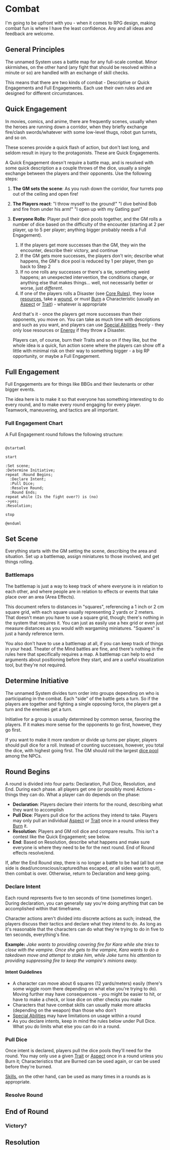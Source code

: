 # Combat

I'm going to be upfront with you - when it comes to RPG design, making combat fun is where I have the least confidence. Any and all ideas and feedback are welcome.

## General Principles

The unnamed System uses a battle map for any full-scale combat. Minor skirmishes, on the other hand (any fight that should be resolved within a minute or so) are handled with an exchange of skill checks.

This means that there are two kinds of combat - Descriptive or Quick Engagements and Full Engagements. Each use their own rules and are designed for different circumstances.

## Quick Engagement

In movies, comics, and anime, there are frequently scenes, usually when the heroes are running down a corridor, when they briefly exchange fire/clash swords/whatever with some low-level thugs, robot gun turrets, and so on. 

These scenes provide a quick flash of action, but don't last long, and seldom result in injury to the protagonists. These are Quick Engagements.

A Quick Engagement doesn't require a battle map, and is resolved with some quick description a a couple throws of the dice, usually a single exchange between the players and their opponents. Use the following steps:

1. **The GM sets the scene**: As you rush down the corridor, four turrets pop out of the ceiling and open fire!
2. **The Players react**: "I throw myself to the ground!" "I dive behind Bob and fire from under his arm!" "I open up with my Gatling gun!"
3. **Everyone Rolls**: Player pull their dice pools together, and the GM rolls a number of dice based on the difficulty of the encounter (starting at 2 per player, up to 5 per player; anything bigger probably needs a Full Engagement).
   1. If the players get more successes than the GM, they win the encounter, describe their victory, and continue
   2. If the GM gets more successes, the players don't win; describe what happens, the GM's dice pool is reduced by 1 per player, then go back to Step 2
   3. If no one rolls any successes or there's a tie, something weird happens; an unexpected intervention, the conditions change, or anything else that makes things... well, not necessarily better or worse, just *different*.
   4. If one of the players rolls a Disaster (see [Core Rules](HBCore.md)), they loose [resources](YourStuff.md), take a [wound](WoundThreshold.md), or must [Burn](Burn.md) a Characteristic (usually an [Aspect](Aspects.md) or [Trait](Traits.md)) - whatever is appropriate

   And that's it - once the players get more successes than their opponents, you move on. You can take as much time with descriptions and such as you want, and players can use [Special Abilities](SpecialAbilities.md) freely - they only lose resources or [Energy](Energy.md) if they throw a Disaster.

   Players can, of course, burn their Traits and so on if they like, but the whole idea is a quick, fun action scene where the players can show off a little with minimal risk on their way to something bigger - a big RP opportunity, or maybe a Full Engagement.

## Full Engagement

Full Engagements are for things like BBGs and their lieutenants or other bigger events.

The idea here is to make it so that everyone has something interesting to do every round, and to make every round engaging for every player. Teamwork, maneuvering, and tactics are all important.

### Full Engagement Chart

A Full Engagement round follows the following structure:

```plantuml

@startuml

start

:Set scene;
:Determine Initiative;
repeat :Round Begins;
  :Declare Intent;
  :Pull Dice;
  :Resolve Round;
  :Round Ends;
repeat while (Is the fight over?) is (no)
->yes;
:Resolution;

stop

@enduml

```

## Set Scene

Everything starts with the GM setting the scene, describing the area and situation. Set up a battlemap, assign miniatures to those involved, and get things rolling.

### Battlemaps

The battlemap is just a way to keep track of where everyone is in relation to each other, and where people are in relation to effects or events that take place over an area (Area Effects).

This document refers to distances in "squares", referencing a 1 inch or 2 cm square grid, with each square usually representing 2 yards or 2 meters. That doesn't mean you have to use a square grid, though; there's nothing in the system that requires it. You can just as easily use a hex grid or even just measure distances as you would with wargaming miniatures. "Squares" is just a handy reference term.

You also don't have to use a battlemap at all, if you can keep track of things in your head. Theater of the Mind battles are fine, and there's nothing in the rules here that specifically requires a map. A battlemap can help to end arguments about positioning before they start, and are a useful visualization tool, but they're not required.

## Determine Initiative

The unnamed System divides turn order into groups depending on who is participating in the combat. Each "side" of the battle gets a turn. So if the players are together and fighting a single opposing force, the players get a turn and the enemies get a turn.

Initiative for a group is usually determined by common sense, favoring the players. If it makes more sense for the opponents to go first, however, they go first.

If you want to make it more random or divide up turns per player, players should pull dice for a roll. Instead of counting successes, however, you total the dice, with highest going first. The GM should roll the largest [dice pool](NPCs.md) among the NPCs.

## Round Begins

A round is divided into four parts: Declaration, Pull Dice, Resolution, and End. During each phase. all players get one (or possibly more) Actions - things they can do. What a player can do depends on the phase:

- **Declaration**: Players declare their intents for the round, describing what they want to accomplish
- **Pull Dice**: Players pull dice for the actions they intend to take. Players may only pull an individual [Aspect](Aspects.md) or [Trait](Traits.md) once in a round unless they [Burn](Burn.md) it.
- **Resolution**: Players and GM roll dice and compare results. This isn't a contest like the Quick Engagement; see below.
- **End**: Based on Resolution, describe what happens and make sure everyone is where they need to be for the next round. End of Round effects resolve/end.

If, after the End Round step, there is no longer a battle to be had (all but one side is dead/unconscious/captured/has escaped, or all sides want to quit), then combat is over. Otherwise, return to Declaration and keep going.

### Declare Intent

Each round represents five to ten seconds of time (sometimes longer). During declaration, you can generally say you're doing anything that can be accomplished within that timeframe.

Character actions aren't divided into discrete actions as such; instead, the players discuss their tactics and declare what they intend to do. As long as it's reasonable that the characters can do what they're trying to do in five to ten seconds, everything's fine.

**Example:** *Jake wants to providing covering fire for Kara while she tries to close with the vampire. Once she gets to the vampire, Kara wants to do a takedown move and attempt to stake him, while Jake turns his attention to providing suppressing fire to keep the vampire's minions away.*

#### Intent Guidelines

- A character can move about 6 squares (12 yards/meters) easily (there's some wiggle room there depending on what else you're trying to do). Moving further may have consequences - you might be easier to hit, or have to make a check, or lose dice on other checks you make
- Characters that have combat skills can usually make more attacks (depending on the weapon) than those who don't
- [Special Abilities](SpecialAbilities.md) may have limitations on usage within a round
- As you declare intents, keep in mind the rules below under Pull Dice. What you do limits what else you can do in a round.

### Pull Dice

Once intent is declared, players pull the dice pools they'll need for the round. You may only use a given [Trait](Traits.md) or [Aspect](Aspects.md) once in a round unless you Burn it; Characteristics that are Burned can be used again, or can be used before they're burned.

[Skills](Skills.md), on the other hand, can be used as many times in a rounds as is appropriate.

### Resolve Round

## End of Round

### Victory?

## Resolution
